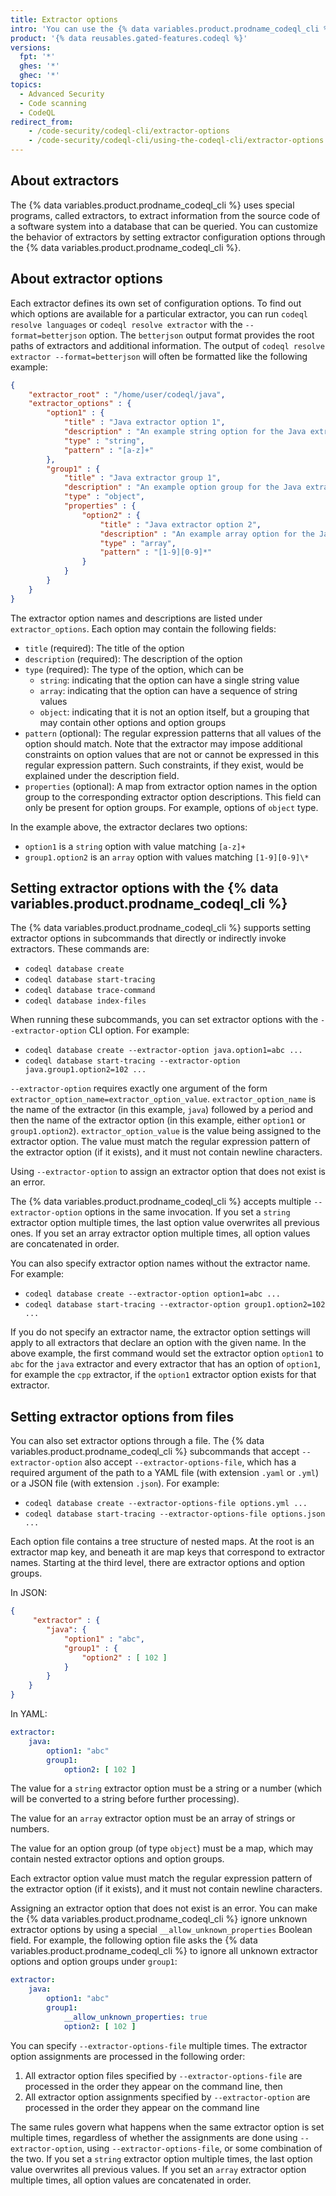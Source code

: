 ```yaml
---
title: Extractor options
intro: 'You can use the {% data variables.product.prodname_codeql_cli %} to run {% data variables.product.prodname_codeql %} processes locally on software projects.'
product: '{% data reusables.gated-features.codeql %}'
versions:
  fpt: '*'
  ghes: '*'
  ghec: '*'
topics:
  - Advanced Security
  - Code scanning
  - CodeQL
redirect_from:
    - /code-security/codeql-cli/extractor-options
    - /code-security/codeql-cli/using-the-codeql-cli/extractor-options
---
```

<!--The CodeQL CLI man pages include a link to this article. If you rename this article,
make sure that you also update the MS short link: https://aka.ms/codeql-cli-docs/extractor-options.-->

## About extractors

The {% data variables.product.prodname_codeql_cli %} uses special programs, called extractors, to extract information from the source code of a software system into a database that can be queried. You can customize the behavior of extractors by setting extractor configuration options through the {% data variables.product.prodname_codeql_cli %}.

## About extractor options

Each extractor defines its own set of configuration options. To find out which options are available for a particular extractor, you can run `codeql resolve languages` or `codeql resolve extractor` with the `--format=betterjson` option. The `betterjson` output format provides the root paths of extractors and additional information. The output of `codeql resolve extractor --format=betterjson` will often be formatted like the following example:

```json
{
    "extractor_root" : "/home/user/codeql/java",
    "extractor_options" : {
        "option1" : {
            "title" : "Java extractor option 1",
            "description" : "An example string option for the Java extractor.",
            "type" : "string",
            "pattern" : "[a-z]+"
        },
        "group1" : {
            "title" : "Java extractor group 1",
            "description" : "An example option group for the Java extractor.",
            "type" : "object",
            "properties" : {
                "option2" : {
                    "title" : "Java extractor option 2",
                    "description" : "An example array option for the Java extractor",
                    "type" : "array",
                    "pattern" : "[1-9][0-9]*"
                }
            }
        }
    }
}
```

The extractor option names and descriptions are listed under `extractor_options`. Each option may contain the following fields:

* `title` (required): The title of the option
* `description` (required): The description of the option
* `type` (required): The type of the option, which can be
  * `string`: indicating that the option can have a single string value
  * `array`: indicating that the option can have a sequence of string values
  * `object`: indicating that it is not an option itself, but a grouping that may contain other options and option groups
* `pattern` (optional): The regular expression patterns that all values of the option should match. Note that the extractor may impose additional constraints on option values that are not or cannot be expressed in this regular expression pattern. Such constraints, if they exist, would be explained under the description field.
* `properties` (optional): A map from extractor option names in the option group to the corresponding extractor option descriptions. This field can only be present for option groups. For example, options of `object` type.

In the example above, the extractor declares two options:

* `option1` is a `string` option with value matching `[a-z]+`
* `group1.option2` is an `array` option with values matching `[1-9][0-9]\*`

## Setting extractor options with the {% data variables.product.prodname_codeql_cli %}

The {% data variables.product.prodname_codeql_cli %} supports setting extractor options in subcommands that directly or indirectly invoke extractors. These commands are:

* `codeql database create`
* `codeql database start-tracing`
* `codeql database trace-command`
* `codeql database index-files`

When running these subcommands, you can set extractor options with the `--extractor-option` CLI option. For example:

* `codeql database create --extractor-option java.option1=abc ...`
* `codeql database start-tracing --extractor-option java.group1.option2=102 ...`

`--extractor-option` requires exactly one argument of the form `extractor_option_name=extractor_option_value`. `extractor_option_name` is the name of the extractor (in this example, `java`) followed by a period and then the name of the extractor option (in this example, either `option1` or `group1.option2`). `extractor_option_value` is the value being assigned to the extractor option. The value must match the regular expression pattern of the extractor option (if it exists), and it must not contain newline characters.

Using `--extractor-option` to assign an extractor option that does not exist is an error.

The {% data variables.product.prodname_codeql_cli %} accepts multiple `--extractor-option` options in the same invocation. If you set a `string` extractor option multiple times, the last option value overwrites all previous ones. If you set an array extractor option multiple times, all option values are concatenated in order.

You can also specify extractor option names without the extractor name. For example:

* `codeql database create --extractor-option option1=abc ...`
* `codeql database start-tracing --extractor-option group1.option2=102 ...`

If you do not specify an extractor name, the extractor option settings will apply to all extractors that declare an option with the given name. In the above example, the first command would set the extractor option `option1` to `abc` for the `java` extractor and every extractor that has an option of `option1`, for example the `cpp` extractor, if the `option1` extractor option exists for that extractor.

## Setting extractor options from files

You can also set extractor options through a file. The {% data variables.product.prodname_codeql_cli %} subcommands that accept `--extractor-option` also accept `--extractor-options-file`, which has a required argument of the path to a YAML file (with extension `.yaml` or `.yml`) or a JSON file (with extension `.json`). For example:

* `codeql database create --extractor-options-file options.yml ...`
* `codeql database start-tracing --extractor-options-file options.json ...`

Each option file contains a tree structure of nested maps. At the root is an extractor map key, and beneath it are map keys that correspond to extractor names. Starting at the third level, there are extractor options and option groups.

In JSON:

```json
{
     "extractor" : {
        "java": {
            "option1" : "abc",
            "group1" : {
                "option2" : [ 102 ]
            }
        }
    }
}
```

In YAML:

```yaml
extractor:
    java:
        option1: "abc"
        group1:
            option2: [ 102 ]
```

The value for a `string` extractor option must be a string or a number (which will be converted to a string before further processing).

The value for an `array` extractor option must be an array of strings or numbers.

The value for an option group (of type `object`) must be a map, which may contain nested extractor options and option groups.

Each extractor option value must match the regular expression pattern of the extractor option (if it exists), and it must not contain newline characters.

Assigning an extractor option that does not exist is an error. You can make the {% data variables.product.prodname_codeql_cli %} ignore unknown extractor options by using a special `__allow_unknown_properties` Boolean field. For example, the following option file asks the {% data variables.product.prodname_codeql_cli %} to ignore all unknown extractor options and option groups under `group1`:

```yaml
extractor:
    java:
        option1: "abc"
        group1:
            __allow_unknown_properties: true
            option2: [ 102 ]
```

You can specify `--extractor-options-file` multiple times. The extractor option assignments are processed in the following order:

1. All extractor option files specified by `--extractor-options-file` are processed in the order they appear on the command line, then
1. All extractor option assignments specified by `--extractor-option` are processed in the order they appear on the command line

The same rules govern what happens when the same extractor option is set multiple times, regardless of whether the assignments are done using `--extractor-option`, using `--extractor-options-file`, or some combination of the two. If you set a `string` extractor option multiple times, the last option value overwrites all previous values. If you set an `array` extractor option multiple times, all option values are concatenated in order.
